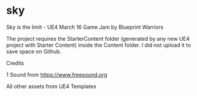 # sky
Sky is the limit - UE4 March 16 Game Jam by Blueprint Warriors

The project requires the StarterContent folder (generated by any new UE4 project with Starter Content) inside the Content folder. I did not upload it to save space on Github.

Credits

1 Sound from https://www.freesound.org

All other assets from UE4 Templates

